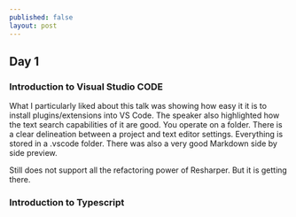 ```yaml
---
published: false
layout: post
---
```

## Day 1

### Introduction to Visual Studio CODE

What I particularly liked about this talk was showing how easy it it is to install plugins/extensions into VS Code. The speaker also highlighted how the text search capabilities of it are good. You operate on a folder. There is a clear delineation between a project and text editor settings. Everything is stored in a .vscode folder. There was also a very good Markdown side by side preview.

Still does not support all the refactoring power of Resharper. But it is getting there.

### Introduction to Typescript
